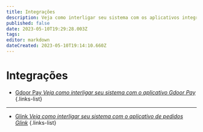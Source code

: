 ```yaml
---
title: Integrações
description: Veja como interligar seu sistema com os aplicativos integrados ao sistema
published: false
date: 2023-05-10T19:29:28.003Z
tags: 
editor: markdown
dateCreated: 2023-05-10T19:14:10.660Z
---
```


# Integrações



- [Gdoor Pay *Veja como interligar seu sistema com o aplicativo Gdoor Pay*](/ferramentas/gdoorpay)
{.links-list}
-----------------------------------------------------------------------------------------------------
- [Glink *Veja como interligar seu sistema com o aplicativo de pedidos Glink*](/ferramentas/integracoes/glink)
{.links-list}


